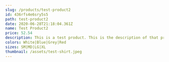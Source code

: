 ```yaml
---
slug: /products/test-product2
id: 436rfs4e6sry5s5
path: test-product2
date: 2020-06-28T21:18:04.361Z
name: Test Product2
price: 52.54
description: This is a test product. This is the description of that product. Product 2
colors: White|Blue|Grey|Red
sizes: SM|MD|LG|XL
thumbnail: /assets/test-shirt.jpeg
---
```

